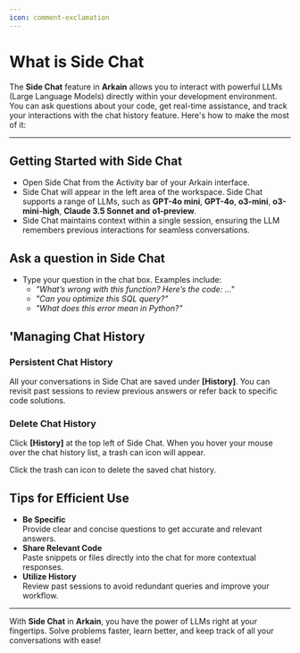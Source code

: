 ```yaml
---
icon: comment-exclamation
---
```


# What is Side Chat

The **Side Chat** feature in **Arkain** allows you to interact with powerful LLMs (Large Language Models) directly within your development environment. You can ask questions about your code, get real-time assistance, and track your interactions with the chat history feature. Here's how to make the most of it:

***

## **Getting Started with Side Chat**

* Open Side Chat from the Activity bar of your Arkain interface.
* Side Chat will appear in the left area of the workspace. Side Chat supports a range of LLMs, such as **GPT-4o mini**, **GPT-4o**, **o3-mini**, **o3-mini-high**, **Claude 3.5 Sonnet and** **o1-preview**.
* Side Chat maintains context within a single session, ensuring the LLM remembers previous interactions for seamless conversations.

## Ask a question in Side Chat

* Type your question in the chat box. Examples include:
  * _"What’s wrong with this function? Here’s the code: ..."_
  * _"Can you optimize this SQL query?"_
  * _"What does this error mean in Python?"_

## **'Managing Chat History**

### **Persistent Chat History**

All your conversations in Side Chat are saved under **\[History]**. You can revisit past sessions to review previous answers or refer back to specific code solutions.

### Delete Chat History

Click **\[History]** at the top left of Side Chat. When you hover your mouse over the chat history list, a trash can icon will appear.&#x20;

Click the trash can icon to delete the saved chat history.

## **Tips for Efficient Use**

* **Be Specific**\
  Provide clear and concise questions to get accurate and relevant answers.
* **Share Relevant Code**\
  Paste snippets or files directly into the chat for more contextual responses.
* **Utilize History**\
  Review past sessions to avoid redundant queries and improve your workflow.

***

With **Side Chat** in **Arkain**, you have the power of LLMs right at your fingertips. Solve problems faster, learn better, and keep track of all your conversations with ease!&#x20;
